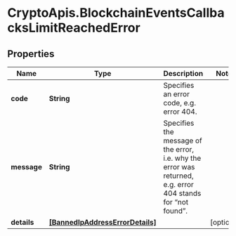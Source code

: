 # CryptoApis.BlockchainEventsCallbacksLimitReachedError

## Properties

Name | Type | Description | Notes
------------ | ------------- | ------------- | -------------
**code** | **String** | Specifies an error code, e.g. error 404. | 
**message** | **String** | Specifies the message of the error, i.e. why the error was returned, e.g. error 404 stands for “not found”. | 
**details** | [**[BannedIpAddressErrorDetails]**](BannedIpAddressErrorDetails.md) |  | [optional] 


